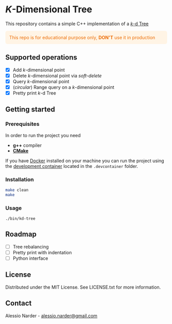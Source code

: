# _K_-Dimensional Tree

This repository contains a simple C++ implementation of a [_k_-d Tree](https://en.wikipedia.org/wiki/_k_-d_tree)

<p style="color: rgb(237, 108, 2); background-color: rgb(255, 244, 229); padding: 12px; border-radius: 6px;">This repo is for educational purpose only, <b>DON'T</b> use it in production</p>

## Supported operations

- [x] Add _k_-dimensional point
- [x] Delete _k_-dimensional point via _soft-delete_
- [x] Query _k_-dimensional point
- [x] (_circular_) Range query on a _k_-dimensional point 
- [x] Pretty print _k_-d Tree

## Getting started

### Prerequisites

In order to run the project you need

- **g++** compiler
- [**CMake**](https://cmake.org/)

If you have [Docker](https://docs.docker.com/engine/install/) installed on your machine you can run the project using the [development container]((https://containers.dev/) ) located in the `.devcontainer` folder.

### Installation

```bash
make clean
make
```

### Usage

```
./bin/kd-tree
```

## Roadmap

- [ ] Tree rebalancing
- [ ] Pretty print with indentation
- [ ] Python interface

## License
Distributed under the MIT License. See LICENSE.txt for more information.

## Contact

Alessio Narder - <a href="mailto:alessio.narder@gmail.com">alessio.narder@gmail.com</a>